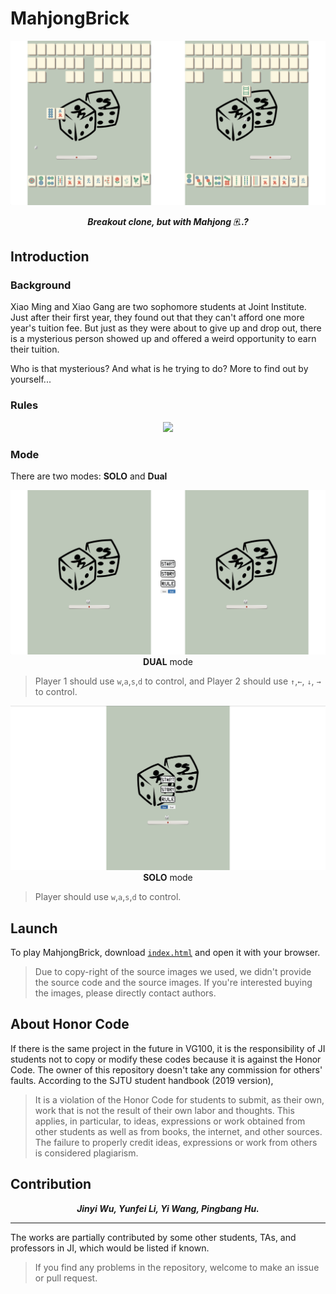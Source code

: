 # MahjongBrick

<p align="center">
	<img src="./demo/play.png"/>
</p>

<p align="center"><b><i>
	Breakout clone, but with Mahjong 🀄️..?
</i></b></p>

## Introduction

### Background

Xiao Ming and Xiao Gang are two sophomore students at Joint Institute. Just after their first year, they found out that they can't afford one more year's tuition fee. But just as they were about to give up and drop out, there is a mysterious person showed up and offered a weird opportunity to earn their tuition.

Who is that mysterious? And what is he trying to do? More to find out by yourself...

### Rules

<p align="center">
	<img src="./demo/rule.png"/>
</p>

### Mode

There are two modes: **SOLO** and **Dual**

<p align="center">
	<img src="./demo/dual.png"/>
	<b>DUAL</b> mode
</p>

> Player 1 should use `w`,`a`,`s`,`d` to control, and Player 2 should use `↑`,`←`, `↓`, `→` to control.

<p align="center">
	<img src="./demo/solo.png"/>
	<b>SOLO</b> mode
</p>

> Player should use `w`,`a`,`s`,`d` to control.

## Launch

To play MahjongBrick, download [`index.html`](./index.html) and open it with your browser.
> Due to copy-right of the source images we used, we didn't provide the source code and the source images. If you're interested buying the images, please directly contact authors.

## About Honor Code

If there is the same project in the future in VG100, it is the responsibility of JI students not to copy or modify these codes because it is against the Honor Code. The owner of this repository doesn't take any commission for others' faults. According to the SJTU student handbook (2019 version),

> It is a violation of the Honor Code for students to submit, as their own, work that is not the result of their own labor and thoughts. This applies, in particular, to ideas, expressions or work obtained from other students as well as from books, the internet, and other sources. The failure to properly credit ideas, expressions or work from others is considered plagiarism.

## Contribution

<p align="center"><b><i>
	Jinyi Wu, Yunfei Li, Yi Wang, Pingbang Hu.
</i></b></p>

---

The works are partially contributed by some other students, TAs, and professors in JI, which would be listed if known.

> If you find any problems in the repository, welcome to make an issue or pull request.
